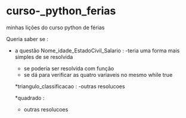 # curso-_python_ferias
minhas lições do curso python de férias 

Queria saber se : 

* a questão Nome_idade_EstadoCivil_Salario :
  -teria uma forma mais simples de se resolvida
  - se poderia ser resolvida com função
  - se dá para verificar as quatro variaveis no mesmo while true
 
  *triangulo_classificacao :
   -outras resolucoes

  *quadrado : 
  -  outras resolucoes 
